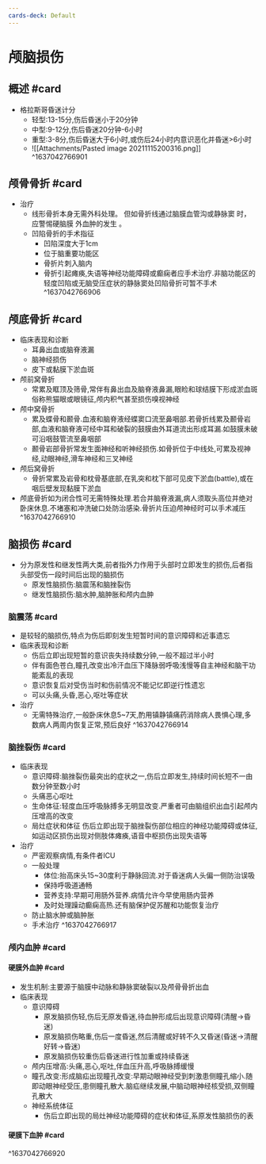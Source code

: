 ```yaml
---
cards-deck: Default
---
```


# 颅脑损伤
## 概述 #card 
- 格拉斯哥昏迷计分
	- 轻型:13-15分,伤后昏迷小于20分钟
	- 中型:9-12分,伤后昏迷20分钟-6小时
	- 重型:3-8分,伤后昏迷大于6小时,或伤后24小时内意识恶化并昏迷>6小时
	- ![[Attachments/Pasted image 20211115200316.png]]
^1637042766901

## 颅骨骨折 #card
- 治疗
	- 线形骨折本身无需外科处理。 但如骨折线通过脑膜血管沟或静脉窦 时， 应警惕硬脑膜 外血肿的发生 。
	- 凹陷骨折的手术指征
		- 凹陷深度大于1cm
		- 位于脑重要功能区
		- 骨折片刺入脑内
		- 骨折引起瘫痪,失语等神经功能障碍或癫痫者应手术治疗.非脑功能区的轻度凹陷或无脑受压症状的静脉窦处凹陷骨折可暂不手术
^1637042766906

## 颅底骨折 #card 
- 临床表现和诊断
	- 耳鼻出血或脑脊液漏
	- 脑神经损伤
	- 皮下或黏膜下淤血斑
- 颅前窝骨折
	- 常累及眶顶及筛骨,常伴有鼻出血及脑脊液鼻漏,眼睑和球结膜下形成淤血斑俗称熊猫眼或眼镜征,颅内积气甚至损伤嗅视神经
- 颅中窝骨折
	- 累及蝶骨和颞骨.血液和脑脊液经蝶窦口流至鼻咽部.若骨折线累及颞骨岩部,血液和脑脊液可经中耳和破裂的鼓膜由外耳道流出形成耳漏.如鼓膜未破可沿咽鼓管流至鼻咽部
	- 颞骨岩部骨折常发生面神经和听神经损伤.如骨折位于中线处,可累及视神经,动眼神经,滑车神经和三叉神经
- 颅后窝骨折
	- 骨折常累及岩骨和枕骨基底部,在乳突和枕下部可见皮下淤血(battle),或在咽后壁发现黏膜下淤血
- 颅底骨折如为闭合性可无需特殊处理.若合并脑脊液漏,病人须取头高位并绝对卧床休息.不堵塞和冲洗破口处防治感染.骨折片压迫颅神经时可以手术减压
^1637042766910

## 脑损伤 #card 
- 分为原发性和继发性两大类,前者指外力作用于头部时立即发生的损伤,后者指头部受伤一段时间后出现的脑损伤
	- 原发性脑损伤:脑震荡和脑挫裂伤
	- 继发性脑损伤:脑水肿,脑肿胀和颅内血肿
### 脑震荡 #card 
- 是较轻的脑损伤,特点为伤后即刻发生短暂时间的意识障碍和近事遗忘
- 临床表现和诊断
	- 伤后立即出现短暂的意识丧失持续数分钟,一般不超过半小时
	- 伴有面色苍白,瞳孔改变出冷汗血压下降脉弱呼吸浅慢等自主神经和脑干功能紊乱的表现
	- 意识恢复后对受伤当时和伤前情况不能记忆即逆行性遗忘
	- 可以头痛,头昏,恶心,呕吐等症状
- 治疗
	- 无需特殊治疗,一般卧床休息5~7天,酌用镇静镇痛药消除病人畏惧心理,多数病人两周内恢复正常,预后良好
^1637042766914

### 脑挫裂伤 #card 
- 临床表现
	- 意识障碍:脑挫裂伤最突出的症状之一,伤后立即发生,持续时间长短不一由数分钟至数小时
	- 头痛恶心呕吐
	- 生命体征:轻度血压呼吸脉搏多无明显改变.严重者可由脑组织出血引起颅内压增高的改变
	- 局灶症状和体征 伤后立即出现于脑挫裂伤部位相应的神经功能障碍或体征,如运动区损伤出现对侧肢体瘫痪,语音中枢损伤出现失语等
- 治疗
	- 严密观察病情,有条件者ICU
	- 一般处理
		- 体位:抬高床头15~30度利于静脉回流.对于昏迷病人头偏一侧防治误吸
		- 保持呼吸道通畅
		- 营养支持:早期可用肠外营养.病情允许今早使用肠内营养
		- 及时处理躁动癫痫高热.还有脑保护促苏醒和功能恢复治疗
	- 防止脑水肿或脑肿胀
	- 手术治疗
^1637042766917

### 颅内血肿 #card 
#### 硬膜外血肿 #card 
- 发生机制:主要源于脑膜中动脉和静脉窦破裂以及颅骨骨折出血
- 临床表现
	- 意识障碍
		- 原发脑损伤轻,伤后无原发昏迷,待血肿形成后出现意识障碍(清醒->昏迷)
		- 原发脑损伤略重,伤后一度昏迷,然后清醒或好转不久又昏迷(昏迷->清醒好转->昏迷)
		- 原发脑损伤较重伤后昏迷进行性加重或持续昏迷
	- 颅内压增高:头痛,恶心,呕吐,伴血压升高,呼吸脉搏缓慢
	- 瞳孔改变:形成脑疝出现瞳孔改变:早期动眼神经受到刺激患侧瞳孔缩小.随即动眼神经受压,患侧瞳孔散大.脑疝继续发展,中脑动眼神经核受损,双侧瞳孔散大
	- 神经系统体征
		- 伤后立即出现的局灶神经功能障碍的症状和体征,系原发性脑损伤的表
####  硬膜下血肿 #card 
^1637042766920


 

